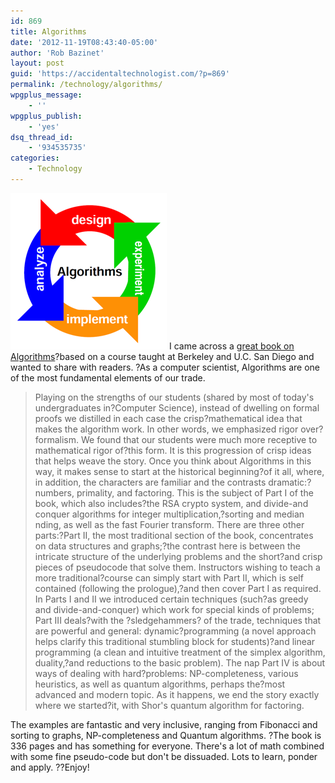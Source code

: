 ```yaml
---
id: 869
title: Algorithms
date: '2012-11-19T08:43:40-05:00'
author: 'Rob Bazinet'
layout: post
guid: 'https://accidentaltechnologist.com/?p=869'
permalink: /technology/algorithms/
wpgplus_message:
    - ''
wpgplus_publish:
    - 'yes'
dsq_thread_id:
    - '934535735'
categories:
    - Technology
---
```


![Daie algorithms](/assets/img/2012/11/daie-algorithms.png "daie-algorithms.png") I came across a [great book on Algorithms](/assets/img/2012/11/algorithms.pdf)?based on a course taught at Berkeley and U.C. San Diego and wanted to share with readers. ?As a computer scientist, Algorithms are one of the most fundamental elements of our trade.

> Playing on the strengths of our students (shared by most of today's undergraduates in?Computer Science), instead of dwelling on formal proofs we distilled in each case the crisp?mathematical idea that makes the algorithm work. In other words, we emphasized rigor over?formalism. We found that our students were much more receptive to mathematical rigor of?this form. It is this progression of crisp ideas that helps weave the story. Once you think about Algorithms in this way, it makes sense to start at the historical beginning?of it all, where, in addition, the characters are familiar and the contrasts dramatic:?numbers, primality, and factoring. This is the subject of Part I of the book, which also includes?the RSA crypto system, and divide-and conquer algorithms for integer multiplication,?sorting and median nding, as well as the fast Fourier transform. There are three other parts:?Part II, the most traditional section of the book, concentrates on data structures and graphs;?the contrast here is between the intricate structure of the underlying problems and the short?and crisp pieces of pseudocode that solve them. Instructors wishing to teach a more traditional?course can simply start with Part II, which is self contained (following the prologue),?and then cover Part I as required. In Parts I and II we introduced certain techniques (such?as greedy and divide-and-conquer) which work for special kinds of problems; Part III deals?with the ?sledgehammers? of the trade, techniques that are powerful and general: dynamic?programming (a novel approach helps clarify this traditional stumbling block for students)?and linear programming (a clean and intuitive treatment of the simplex algorithm, duality,?and reductions to the basic problem). The nap Part IV is about ways of dealing with hard?problems: NP-completeness, various heuristics, as well as quantum algorithms, perhaps the?most advanced and modern topic. As it happens, we end the story exactly where we started?it, with Shor's quantum algorithm for factoring.

The examples are fantastic and very inclusive, ranging from Fibonacci and sorting to graphs, NP-completeness and Quantum algorithms. ?The book is 336 pages and has something for everyone. There's a lot of math combined with some fine pseudo-code but don't be dissuaded. Lots to learn, ponder and apply. ??Enjoy!